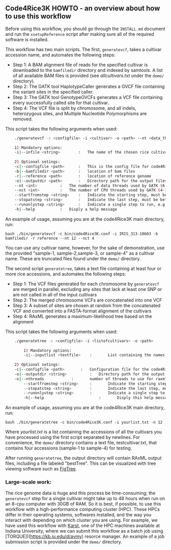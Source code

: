 ## Code4Rice3K HOWTO - an overview about how to use this workflow

Before using this workflow, you should go through the `INSTALL.md` document and run the `xsetupReference` script after making sure all of the required software is installed. 

This workflow has two main scripts. 
The first, `generatevcf`, takes a cultivar accession name, and automates the following steps:
- Step 1: A BAM alignment file of reads for the specified cultivar is downloaded to the `bamfiledir` directory and indexed by samtools. A list of all available BAM files is provided (see _allcultivars.txt_ under the 
`demo/` directory).
- Step 2: The GATK tool HaplotypeCaller generates a GVCF file containing the variant sites in the specified caller.
- Step 3: The GATK tool GenotypeGVCFs generates a VCF file containing every successfully called site for that cultivar.
- Step 4: The VCF file is split by chromosome, and all indels, heterozygous sites, and Multiple Nucleotide Polymorphisms are removed.

This script takes the following arguments when used:

```bash
	./generatevcf -c <configfile> -i <cultivar> -o <path> --nt <data_threads> --nct <cpu_threads_per_data_thread>
	
	1) Mandatory options:
	-i|--infile <string>		:	The name of the chosen rice cultivar (for names, see above)
	
	2) Optional setings:
	-c|--configfile <path>		:	This is the config file for code4Rice3K workflow
	-b|--bamfiledir <path>		:	location of bam files
	-r|--reference <path>		:	location of reference genome
	-o|--outputdir <path>		:	Directory path for the output files
	--nt <int>			:	The number of data threads used by GATK (6-24 is recommended)
	--nct <int>			:	The number of CPU threads used by GATK (4-12 is recommended)
	--startfromstep <string>	:	Indicate the starting step, must be between step1-step4 (see below) 
	--stopatstep <string>		:	Indicate the last step, must be between step1-step4 (see below)
	--runonlystep <string>		:	Indicate a single step to run, e.g. step1 or step3 (see below)
	-h|--help			:	Disply a help message
```


An example of usage, assuming you are at the code4Rice3K main directory, run:

`bash ./bin/generatevcf -c bin/code4Rice3K.conf -i IRIS_313-10603 -b bamfiledir -r reference --nt 12 --nct 4`  

You can use any cultivar name, however, for the sake of demonstration, use the provided "sample-1, sample-2,sample-3, or sample-4" as a cultivar name. 
These are truncated files found under the `demo/` directory. 

The second script `generatetree`, takes a text file containing at least four or more rice accessions, and automates the following steps:
- Step 1: The VCF files generated for each chromosome by `generatevcf` are merged in parallel, excluding any sites that lack at least one SNP or are not called in all of the input cultivars
- Step 2: The merged chromosome VCFs are concatenated into one VCF
- Step 3: A subset of sites are chosen at random from the concatenated VCF and converted into a FASTA-format alignment of the cultivars
- Step 4: RAxML generates a maximum-likelihood tree based on the alignment

This script takes the following arguments when used:

```bash 
	./generatetree -c <configfile> -i <listofcultivars> -o <path>
                
        1) Mandatory options:
        -i|--inputlist <textfile>	 :       List containing the names of all cultivars to be inferred. Names must be separated by newlines.
                
	2) Optional setings:
	-c|--configfile <path>		 :	 Configuration file for the code4Rice3K workflow
	-o|--outputdir <string>	         :	 Directory path for the output files
	-n|--nthreads			 :       number of threads to use for raxml
        --startfromstep <string>   	 :       Indicate the starting step, must be between step1-step4 (see below) 
        --stopatstep <string>      	 :       Indicate the last step, must be between step1-step4 (see below)
        --runonlystep <string>     	 :       Indicate a single step to run, e.g. step1 or step3 (see below)
        -h|--help                     	 :       Disply this help message
```

An example of usage, assuming you are at the code4Rice3K main directory, run:

`bash ./bin/generatetree -c bin/code4Rice3K.conf -i yourlist.txt -n 12`

Where _yourlist.txt_ is a list containing the accessions of all the cultivars you have processed using the first script separated by newlines.
For convenience, the `demo/` directory contains a text file, testcultivar.txt, that contains four accessions (sample-1 to sample-4) for testing.

After running `generatetree`, the output directory will contain RAxML output files, including a file labeled "bestTree".
This can be visualized with tree viewing software such as [FigTree](http://tree.bio.ed.ac.uk/software/figtree/).

### Large-scale work:
The rice genome data is huge and this process be time-consuming; the `generatevcf` step for a single cultivar might take up to 48 hours when run on an 8-cpu computer with 30GB of RAM.
So it is best, if possible, to use this workflow with a high-performance computing cluster (HPC). 
These HPCs differ in their operating systems, softwares installed, and the way you interact with depending on which cluster you are using. 
For example, we have used this workflow with [Karst](https://kb.iu.edu/d/bezu), one of the HPC machines available at Indiana University, where we can submit this workflow as a batch job using 
[TORQUE])(https://kb.iu.edu/d/avmy) resorce manager. An example of a job submission script is provided under the `demo/` directory. 
